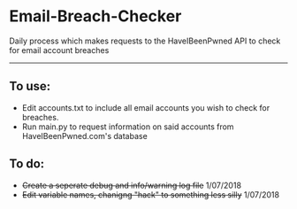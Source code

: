 # Email-Breach-Checker
Daily process which makes requests to the HaveIBeenPwned API to check for email account breaches

--------

## To use:
- Edit accounts.txt to include all email accounts you wish to check for breaches.
- Run main.py to request information on said accounts from HaveIBeenPwned.com's database



## To do:
- ~~Create a seperate debug and info/warning log file~~  1/07/2018
- ~~Edit variable names, chanigng "hack" to something less silly~~ 1/07/2018
